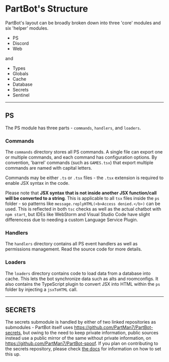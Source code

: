 # PartBot's Structure

PartBot's layout can be broadly broken down into three 'core' modules and six 'helper' modules.

- PS
- Discord
- Web

and

- Types
- Globals
- Cache
- Database
- Secrets
- Sentinel

---

## PS

The PS module has three parts - `commands`, `handlers`, and `loaders`.

### Commands

The `commands` directory stores all PS commands. A single file can export one or multiple commands, and each
command has configuration options. By convention, 'barrel' commands (such as `GAMES.tsx`) that export multiple
commands are named with capital letters.

Commands may be either `.ts` or `.tsx` files - the `.tsx` extension is required to enable JSX syntax in the code.

Please note that **JSX syntax that is not inside another JSX function/call will be converted to a string**. This is
applicable to all `tsx` files inside the `ps` folder - so patterns like `message.replyHTML(<b>Access denied.</b>)` can
be used. This is reflected in both `tsc` checks as well as the actual chatbot with `npm start`, but IDEs like WebStorm
and Visual Studio Code have slight differencess due to needing a custom Language Service Plugin.

### Handlers

The `handlers` directory contains all PS event handlers as well as permissions management. Read the source code for
more details.

### Loaders

The `loaders` directory contains code to load data from a database into cache. This lets the bot synchronize data such as
alts and roomconfigs. It also contains the TypeScript plugin to convert JSX into HTML within the `ps` folder by injecting
a `jsxToHTML` call.

---

## SECRETS

The secrets submodule is handled by either of two linked repositories as submodules - PartBot itself uses
https://github.com/PartMan7/PartBot-secrets, but owing to the need to keep private information, public sources instead
use a public mirror of the same without private information, on https://github.com/PartMan7/PartBot-spoof. If you plan
on contributing to the secrets repository, please check [the docs](https://github.com/PartMan7/PartBot-spoof/blob/main/README.md)
for information on how to set this up.
